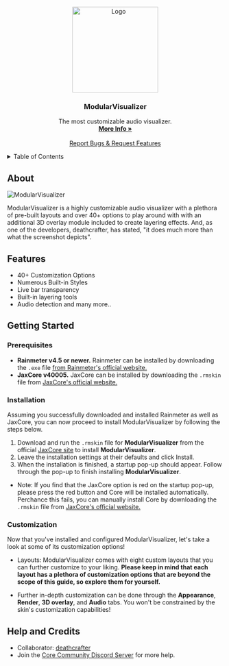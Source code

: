 
<br />
<div align="center">
  <a href="https://github.com/Jax-Core/ModularVisualizer">
    <img src="https://i.imgur.com/S7Puypy.png" alt="Logo" width="200" height="200">
  </a>

<h3 align="center">ModularVisualizer</h3>

  <p align="center">
    The most customizable audio visualizer.
    <br />
    <a href="https://www.deviantart.com/jaxoriginals/art/ModularVisualizer-Visualizer-of-your-own-903806619"><strong>More Info »</strong></a>
    <br />
    <br />
    <a href="https://discord.gg/JmgehPSDD6">Report Bugs & Request Features </a>
  </p>
</div>


<!-- TABLE OF CONTENTS -->
<details>
  <summary>Table of Contents</summary>
  <ol>
    <li>
      <a href="#about">About</a>
    </li>
    <li>
      <a href="#Features">Features</a>
    </li>
    <li>
      <a href="#getting-started">Getting Started</a>
      <ul>
        <li><a href="#prerequisites">Prerequisites</a></li>
        <li><a href="#installation">Installation</a></li>
        <li><a href="#customization">Customization</a></li>
      </ul>
    </li>

 <li>
      <a href="#help-and-credits">Help and Credits</a>
    </li>
  </ol>
</details>


## About

![ModularVisualizer](https://images-wixmp-ed30a86b8c4ca887773594c2.wixmp.com/i/97bfd084-7ef0-496f-a835-3c41f482d38c/dey3pnf-5643d171-5aff-47a5-990a-1aa0ffb920dc.png)

ModularVisualizer is a highly customizable audio visualizer with a plethora of pre-built layouts and over 40+ options to play around with with an additional 3D overlay module included to create layering effects. And, as one of the developers, deathcrafter, has stated, "it does much more than what the screenshot depicts".

## Features

* 40+ Customization Options
* Numerous Built-in Styles
* Live bar transparency
* Built-in layering tools 
* Audio detection and many more..


## Getting Started

### Prerequisites

- **Rainmeter v4.5 or newer.** Rainmeter can be installed by downloading the `.exe` file [from Rainmeter's official website.](https://www.rainmeter.net/)
- **JaxCore v40005.** JaxCore can be installed by downloading the `.rmskin` file from [JaxCore's official website.](https://jax-core.github.io/)

### Installation

Assuming you successfully downloaded and installed Rainmeter as well as JaxCore, you can now proceed to install ModularVisualizer by following the steps below.

1. Download and run the `.rmskin` file for **ModularVisualizer** from the official [JaxCore site](https://jax-core.github.io/) to install **ModularVisualizer**.
2. Leave the installation settings at their defaults and click Install.
3. When the installation is finished, a startup pop-up should appear. Follow through the pop-up to finish installing **ModularVisualizer**.

* Note:  If you find that the JaxCore option is red on the startup pop-up, please press the red button and Core will be installed automatically. Perchance this fails, you can manually install Core by downloading the `.rmskin` file from [JaxCore's official website.](https://jax-core.github.io/)

### Customization

Now that you've installed and configured ModularVisualizer, let's take a look at some of its customization options!

* Layouts: ModularVisualizer comes with eight custom layouts that you can further customize to your liking.
**Please keep in mind that each layout has a plethora of customization options that are beyond the scope of this guide, so explore them for yourself.**

* Further in-depth customization can be done through the **Appearance**, **Render**, **3D overlay**, and **Audio** tabs. You won't be constrained by the skin's customization capabilities!


## Help and Credits
- Collaborator: [deathcrafter](https://github.com/deathcrafter)
- Join the [Core Community Discord Server](https://discord.gg/JmgehPSDD6) for more help.
